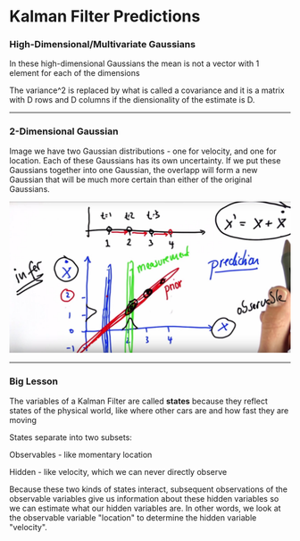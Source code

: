 # Kalman Filter Predictions

### High-Dimensional/Multivariate Gaussians

In these high-dimensional Gaussians the mean is not a vector with 1 element for each of the dimensions

The variance^2 is replaced by what is called a covariance and it is a matrix with D rows and D columns if the diensionality of the estimate is D.

***

### 2-Dimensional Gaussian

Image we have two Gaussian distributions - one for velocity, and one for location. Each of these Gaussians has its own uncertainty. If we put these Gaussians together into one Gaussian, the overlapp will form a new Gaussian that will be much more certain than either of the original Gaussians.

![alt tag](imgs/2dGaussian.jpg)

***

### Big Lesson

The variables of a Kalman Filter are called **states** because they reflect states of the physical world, like where other cars are and how fast they are moving

States separate into two subsets:

Observables - like momentary location

Hidden - like velocity, which we can never directly observe

Because these two kinds of states interact, subsequent observations of the observable variables give us information about these hidden variables so we can estimate what our hidden variables are. In other words, we look at the observable variable "location" to determine the hidden variable "velocity".
